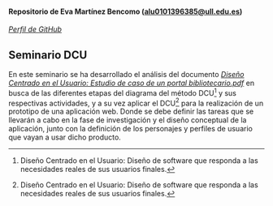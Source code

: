 #### Repositorio de Eva Martínez Bencomo (alu0101396385@ull.edu.es)

[*Perfil de GitHub*](https://github.com/Eva-Martinez)

## Seminario DCU

En este seminario se ha desarrollado el análisis del documento [*Diseño Centrado en el Usuario: Estudio de caso de un portal bibliotecario.pdf*](/docs/Diseño_Centrado_en_el_Usuario_Estudio_de_casos_de_un_portal_bibliotecario) en busca de las diferentes etapas del diagrama del método DCU[^1] y sus respectivas actividades, y a su vez aplicar el DCU[^1] para la realización de un prototipo de una aplicación web. Donde se debe definir las tareas que se llevarán a cabo en la fase de investigación y el diseño conceptual de la aplicación, junto con la definición de los personajes y perfiles de usuario que vayan a usar dicho producto.


[^1]: Diseño Centrado en el Usuario: Diseño de software que responda a las necesidades reales de sus usuarios finales.
